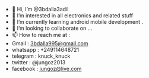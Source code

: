 - 👋 Hi, I’m @3bdalla3adil
- 👀 I’m interested in all electronics and related stuff 
- 🌱 I’m currently learning android mobile development .
- 💞️ I’m looking to collaborate on ...
- 📫 How to reach me at :
- Gmail    : 3bdalla995@gmail.com
- whatsapp : +249114648721
- telegram : knuck_knuck
- twitter  : @jungoz2013
- facebook : jungoz@live.com


